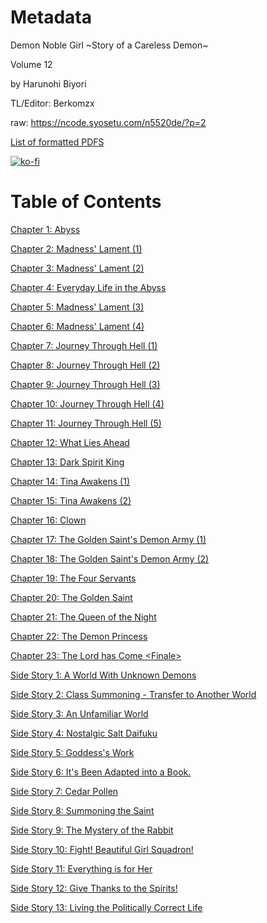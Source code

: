 # Metadata

Demon Noble Girl \~Story of a Careless Demon\~  

Volume 12

  
 by Harunohi Biyori
  
  
 TL/Editor: Berkomzx 

raw: https://ncode.syosetu.com/n5520de/?p=2

[List of formatted PDFS](../../README.md)

[![ko-fi](https://ko-fi.com/img/githubbutton_sm.svg)](https://ko-fi.com/I2I117SQUE)

# Table of Contents

[Chapter 1: Abyss](./chapters/Section0001.md)

[Chapter 2: Madness' Lament (1)](./chapters/Section0002.md)

[Chapter 3: Madness' Lament (2)](./chapters/Section0003.md)

[Chapter 4: Everyday Life in the Abyss](./chapters/Section0004.md)

[Chapter 5: Madness' Lament (3)](./chapters/Section0005.md)

[Chapter 6: Madness' Lament (4)](./chapters/Section0006.md)

[Chapter 7: Journey Through Hell (1)](./chapters/Section0007.md)

[Chapter 8: Journey Through Hell (2)](./chapters/Section0008.md)

[Chapter 9: Journey Through Hell (3)](./chapters/Section0009.md)

[Chapter 10: Journey Through Hell (4)](./chapters/Section0010.md)

[Chapter 11: Journey Through Hell (5)](./chapters/Section0011.md)

[Chapter 12: What Lies Ahead](./chapters/Section0012.md)

[Chapter 13: Dark Spirit King](./chapters/Section0013.md)

[Chapter 14: Tina Awakens (1)](./chapters/Section0014.md)

[Chapter 15: Tina Awakens (2)](./chapters/Section0015.md)

[Chapter 16: Clown](./chapters/Section0016.md)

[Chapter 17: The Golden Saint's Demon Army (1)](./chapters/Section0017.md)

[Chapter 18: The Golden Saint's Demon Army (2)](./chapters/Section0018.md)

[Chapter 19: The Four Servants](./chapters/Section0019.md)

[Chapter 20: The Golden Saint](./chapters/Section0020.md)

[Chapter 21: The Queen of the Night](./chapters/Section0021.md)

[Chapter 22: The Demon Princess](./chapters/Section0022.md)

[Chapter 23: The Lord has Come \<Finale\>](./chapters/Section0023.md)

[Side Story 1: A World With Unknown Demons](./chapters/Section0024.md)

[Side Story 2: Class Summoning - Transfer to Another World](./chapters/Section0025.md)

[Side Story 3: An Unfamiliar World](./chapters/Section0026.md)

[Side Story 4: Nostalgic Salt Daifuku](./chapters/Section0027.md)

[Side Story 5: Goddess's Work](./chapters/Section0028.md)

[Side Story 6: It's Been Adapted into a Book.](./chapters/Section0029.md)

[Side Story 7: Cedar Pollen](./chapters/Section0030.md)

[Side Story 8: Summoning the Saint](./chapters/Section0031.md)

[Side Story 9: The Mystery of the Rabbit](./chapters/Section0032.md)

[Side Story 10: Fight! Beautiful Girl Squadron!](./chapters/Section0033.md)

[Side Story 11: Everything is for Her](./chapters/Section0034.md)

[Side Story 12: Give Thanks to the Spirits!](./chapters/Section0035.md)

[Side Story 13: Living the Politically Correct Life](./chapters/Section0036.md)
